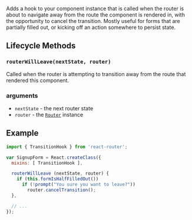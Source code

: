 Adds a hook to your component instance that is called when the router is
about to navigate away from the route the component is rendered in, with
the opportunity to cancel the transition. Mostly useful for forms that
are partially filled out, or kicking off an action somewhere to persist
state.

Lifecycle Methods
-----------------

### `routerWillLeave(nextState, router)`

Called when the router is attempting to transition away from the route
that rendered this component.

### arguments

- `nextState` - the next router state
- `router` - the [`Router`][Router] instance

Example
-------

```js
import { TransitionHook } from 'react-router';

var SignupForm = React.createClass({
  mixins: [ TransitionHook ],

  routerWillLeave (nextState, router) {
    if (this.formIsHalfFilledOut())
      if (!prompt("You sure you want to leave?"))
        router.cancelTransition();
  },

  // ...
});
```

  [Router]:#TODO

